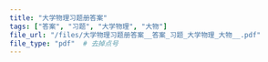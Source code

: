 ```yaml
---
title: "大学物理习题册答案"
tags: ["答案", "习题", "大学物理", "大物"]
file_url: "/files/大学物理习题册答案__答案_习题_大学物理_大物__.pdf"
file_type: "pdf"  # 去掉点号
---
```




<!-- 文件类型: .pdf -->
<!-- 文件图标: 📄 -->
